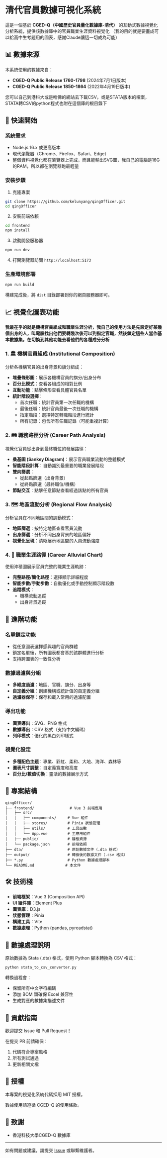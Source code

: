 # 清代官員數據可視化系統

這是一個基於 **CGED-Q（中國歷史官員量化數據庫-清代）** 的互動式數據視覺化分析系統，提供該數據庫中的官員職業生涯資料視覺化
（我的目的就是要畫成可以給高中生考題用的圖表，感謝Claude讓這一切成為可能）

## 📊 數據來源

本系統使用的數據來自：
- **CGED-Q Public Release 1760-1798** (2024年7月1日版本)
- **CGED-Q Public Release 1850-1864** (2022年4月19日版本)

您可以自己到港科大或是哈佛的網站去下載CSV，或是STATA版本的檔案，STATA轉CSV的python程式也附在這個庫的根目錄下

## 🚀 快速開始

### 系統需求
- Node.js 16.x 或更高版本
- 現代瀏覽器（Chrome、Firefox、Safari、Edge）
- 整個資料視覺化都在瀏覽器上完成，而且能輸出SVG圖，我自己的電腦是16G的RAM，所以都在瀏覽器跑最輕量

### 安裝步驟

1. 克隆專案
```bash
git clone https://github.com/kelunyang/qingOfficer.git
cd qingOfficer
```

2. 安裝前端依賴
```bash
cd frontend
npm install
```

3. 啟動開發服務器
```bash
npm run dev
```

4. 打開瀏覽器訪問 `http://localhost:5173`

### 生產環境部署

```bash
npm run build
```

構建完成後，將 `dist` 目錄部署到你的網頁服務器即可。

## 📈 視覺化圖表功能

**我最在乎的就是機構官員組成和職業生涯分析，我自己的使用方法是先設定好某幾個出身的人，叫電腦找出他們要轉幾次後可以到指定官職，然後鎖定這些人當作基本數據集，在切換到其他功能去看他們的各種成分分析**

### 1. 🏛️ 機構官員組成 (Institutional Composition)
分析各機構官員的出身背景和旗分組成：
- **堆疊條形圖**：展示各機構官員的旗分/出身分布
- **百分比模式**：查看各組成的相對比例
- **互動功能**：點擊條形查看具體官員名單
- **統計階段選擇**：
  - 首次任職：統計官員第一次任職的機構
  - 最後任職：統計官員最後一次任職的機構
  - 指定階段：選擇特定轉職階段進行統計
  - 所有記錄：包含所有任職記錄（可能重複計算）

### 2. 🛤️ 職務路徑分析 (Career Path Analysis)
視覺化官員從出身到最終職位的發展路徑：
- **桑基圖 (Sankey Diagram)**：展示官員職業流動的整體模式
- **智能階段計算**：自動識別最重要的職業發展階段
- **雙向篩選**：
  - 從起點篩選（出身背景）
  - 從終點篩選（最終職位/機構）
- **節點交互**：點擊任意節點查看經過該點的所有官員

### 3. 🗺️ 地區流動分析 (Regional Flow Analysis)
分析官員在不同地區間的調動模式：
- **地區篩選**：按特定地區查看官員流動
- **出身篩選**：分析不同出身背景的地區偏好
- **視覺化呈現**：清晰展示地區間的人員流動強度

### 4. 🌊 職業生涯路徑 (Career Alluvial Chart)
使用沖積圖展示官員完整的職業生涯軌跡：
- **完整路徑/簡化路徑**：選擇顯示詳細程度
- **智能步數/手動步數**：自動優化或手動控制顯示階段數
- **追蹤模式**：
  - 機構流動追蹤
  - 出身背景追蹤

## 🔧 進階功能

### 名單鎖定功能
- 從任意圖表選擇感興趣的官員群體
- 鎖定名單後，所有圖表都會基於該群體進行分析
- 支持跨圖表的一致性分析

### 數據過濾與分組
- **多維度過濾**：地區、官職、旗分、出身等
- **自定義分組**：創建機構或統計值的自定義分組
- **過濾器保存**：保存和載入常用的過濾配置

### 導出功能
- **圖表導出**：SVG、PNG 格式
- **數據導出**：CSV 格式（支持中文編碼）
- **列印模式**：優化的黑白列印樣式

### 視覺化設定
- **多種配色主題**：專業、彩虹、柔和、大地、海洋、森林等
- **圖表尺寸調整**：自定義寬度和高度
- **百分比/數值切換**：靈活的數據展示方式

## 📁 專案結構

```
qingOfficer/
├── frontend/                # Vue 3 前端應用
│   ├── src/
│   │   ├── components/     # Vue 組件
│   │   ├── stores/         # Pinia 狀態管理
│   │   ├── utils/          # 工具函數
│   │   └── App.vue         # 主應用組件
│   ├── public/             # 靜態資源
│   └── package.json        # 前端依賴
├── dta/                    # 原始數據文件（.dta 格式）
├── output/                 # 轉換後的數據文件（.csv 格式）
├── *.py                    # Python 數據處理腳本
└── README.md              # 本文件
```

## 🛠️ 技術棧

- **前端框架**：Vue 3 (Composition API)
- **UI 組件庫**：Element Plus
- **圖表庫**：D3.js
- **狀態管理**：Pinia
- **構建工具**：Vite
- **數據處理**：Python (pandas, pyreadstat)

## 📝 數據處理說明

原始數據為 Stata (.dta) 格式，使用 Python 腳本轉換為 CSV 格式：

```bash
python stata_to_csv_converter.py
```

轉換過程會：
- 保留所有中文字符編碼
- 添加 BOM 頭確保 Excel 兼容性
- 生成對應的數據集描述文件

## 🤝 貢獻指南

歡迎提交 Issue 和 Pull Request！

在提交 PR 前請確保：
1. 代碼符合專案風格
2. 所有測試通過
3. 更新相關文檔

## 📄 授權

本專案的視覺化系統代碼採用 MIT 授權。

數據使用請遵循 CGED-Q 的使用條款。

## 🙏 致謝

- 香港科技大學CGED-Q 數據庫

---

如有問題或建議，請提交 [Issue](https://github.com/yourusername/qingOfficer/issues) 或聯繫維護者。